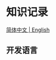 # 知识记录

<p ##align="center">
  <a href="./README_cn.md">简体中文 |
  <a href="./README.md">English </a>
</p>

## 开发语言



